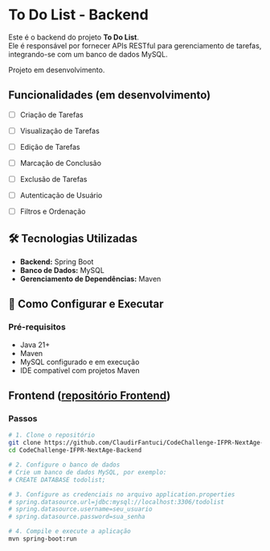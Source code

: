 # To Do List - Backend

Este é o backend do projeto **To Do List**.  
Ele é responsável por fornecer APIs RESTful para gerenciamento de tarefas, integrando-se com um banco de dados MySQL.

Projeto em desenvolvimento.

## Funcionalidades (em desenvolvimento)
- [ ] Criação de Tarefas
- [ ] Visualização de Tarefas
- [ ] Edição de Tarefas
- [ ] Marcação de Conclusão
- [ ] Exclusão de Tarefas
- [ ] Autenticação de Usuário 
- [ ] Filtros e Ordenação


## 🛠 Tecnologias Utilizadas
- **Backend:** Spring Boot
- **Banco de Dados:** MySQL
- **Gerenciamento de Dependências:** Maven

## 🚀 Como Configurar e Executar
### Pré-requisitos
- Java 21+
- Maven
- MySQL configurado e em execução
- IDE compatível com projetos Maven

## Frontend ([repositório Frontend](https://github.com/ClaudirFantuci/CodeChallenge-IFPR-NextAge-Frontend.git))
### Passos
```bash
# 1. Clone o repositório
git clone https://github.com/ClaudirFantuci/CodeChallenge-IFPR-NextAge-Backend.git
cd CodeChallenge-IFPR-NextAge-Backend

# 2. Configure o banco de dados
# Crie um banco de dados MySQL, por exemplo:
# CREATE DATABASE todolist;

# 3. Configure as credenciais no arquivo application.properties
# spring.datasource.url=jdbc:mysql://localhost:3306/todolist
# spring.datasource.username=seu_usuario
# spring.datasource.password=sua_senha

# 4. Compile e execute a aplicação
mvn spring-boot:run
